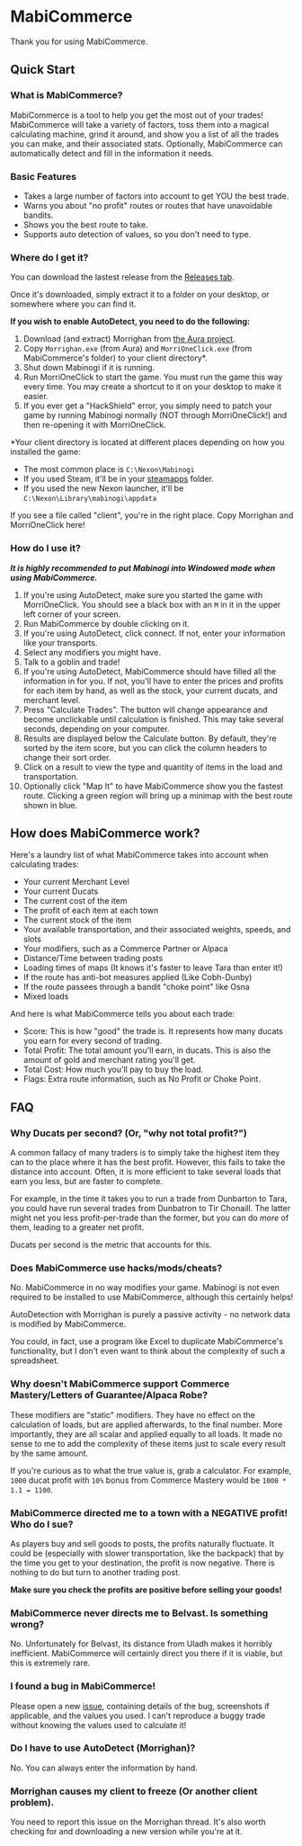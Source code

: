 # MabiCommerce
Thank you for using MabiCommerce.

## Quick Start
### What is MabiCommerce?

MabiCommerce is a tool to help you get the most out of your trades! MabiCommerce will take a variety of factors, toss them into a magical calculating machine, grind it around, and show you a list of all the trades you can make, and their associated stats. Optionally, MabiCommerce can automatically detect and fill in the information it needs.

### Basic Features
 - Takes a large number of factors into account to get YOU the best trade.
 - Warns you about "no profit" routes or routes that have unavoidable bandits.
 - Shows you the best route to take.
 - Supports auto detection of values, so you don't need to type.

### Where do I get it?

You can download the lastest release from the [Releases tab](/releases).

Once it's downloaded, simply extract it to a folder on your desktop, or somewhere where you can find it.

**If you wish to enable AutoDetect, you need to do the following:**

1. Download (and extract) Morrighan from [the Aura project](http://aura-project.org/forum/index.php/topic/1082-morrighan-client-proxy-updated-2015-03-01-v121b/#entry8050).
2. Copy `Morrighan.exe` (from Aura) and `MorriOneClick.exe` (from MabiCommerce's folder) to your client directory\*.
3. Shut down Mabinogi if it is running.
4. Run MorriOneClick to start the game. You must run the game this way every time. You may create a shortcut to it on your desktop to make it easier.
5. If you ever get a "HackShield" error, you simply need to patch your game by running Mabinogi normally (NOT through MorriOneClick!) and then re-opening it with MorriOneClick.

\*Your client directory is located at different places depending on how you installed the game:

- The most common place is `C:\Nexon\Mabinogi`
- If you used Steam, it'll be in your [steamapps](https://support.steampowered.com/kb_article.php?ref=7418-YUBN-8129) folder.
- If you used the new Nexon launcher, it'll be `C:\Nexon\Library\mabinogi\appdata` 

If you see a file called "client", you're in the right place. Copy Morrighan and MorriOneClick here!

### How do I use it?

***It is highly recommended to put Mabinogi into Windowed mode when using MabiCommerce.***

1. If you're using AutoDetect, make sure you started the game with MorriOneClick. You should see a black box with an `M` in it in the upper left corner of your screen.
2. Run MabiCommerce by double clicking on it.
3. If you're using AutoDetect, click connect. If not, enter your information like your transports.
4. Select any modifiers you might have.
5. Talk to a goblin and trade!
6. If you're using AutoDetect, MabiCommerce should have filled all the information in for you. If not, you'll have to enter the prices and profits for each item by hand, as well as the stock, your current ducats, and merchant level.
7. Press "Calculate Trades". The button will change appearance and become unclickable until calculation is finished. This may take several seconds, depending on your computer.
8. Results are displayed below the Calculate button. By default, they're sorted by the item score, but you can click the column headers to change their sort order.
9. Click on a result to view the type and quantity of items in the load and transportation.
10. Optionally click "Map It" to have MabiCommerce show you the fastest route. Clicking a green region will bring up a minimap with the best route shown in blue.

## How does MabiCommerce work?

Here's a laundry list of what MabiCommerce takes into account when calculating trades:

 - Your current Merchant Level
 - Your current Ducats
 - The current cost of the item
 - The profit of each item at each town
 - The current stock of the item
 - Your available transportation, and their associated weights, speeds, and slots
 - Your modifiers, such as a Commerce Partner or Alpaca
 - Distance/Time between trading posts
 - Loading times of maps (It knows it's faster to leave Tara than enter it!)
 - If the route has anti-bot measures applied (Like Cobh-Dunby)
 - If the route passees through a bandit "choke point" like Osna
 - Mixed loads

And here is what MabiCommerce tells you about each trade:

 - Score: This is how "good" the trade is. It represents how many ducats you earn for every second of trading.
 - Total Profit: The total amount you'll earn, in ducats. This is also the amount of gold and merchant rating you'll get.
 - Total Cost: How much you'll pay to buy the load.
 - Flags: Extra route information, such as No Profit or Choke Point.

## FAQ
### Why Ducats per second? (Or, "why not total profit?")

A common fallacy of many traders is to simply take the highest item they can to the place where it has the best profit. However, this fails to take the distance into account. Often, it is more efficient to take several loads that earn you less, but are faster to complete.

For example, in the time it takes you to run a trade from Dunbarton to Tara, you could have run several trades from Dunbatron to Tir Chonaill. The latter might net you less profit-per-trade than the former, but you can do *more* of them, leading to a greater net profit.

Ducats per second is the metric that accounts for this.

### Does MabiCommerce use hacks/mods/cheats?

No. MabiCommerce in no way modifies your game. Mabinogi is not even required to be installed to use MabiCommerce, although this certainly helps!

AutoDetection with Morrighan is purely a passive activity - no network data is modified by MabiCommerce.

You could, in fact, use a program like Excel to duplicate MabiCommerce's functionality, but I don't even want to think about the complexity of such a spreadsheet.

### Why doesn't MabiCommerce support Commerce Mastery/Letters of Guarantee/Alpaca Robe?
These modifiers are "static" modifiers. They have no effect on the calculation of loads, but are applied afterwards, to the final number. More importantly, they are all scalar and applied equally to all loads. It made no sense to me to add the complexity of these items just to scale every result by the same amount.

If you're curious as to what the true value is, grab a calculator. For example, `1000` ducat profit with `10%` bonus from Commerce Mastery would be `1000 * 1.1 = 1100`.

### MabiCommerce directed me to a town with a NEGATIVE profit! Who do I sue?
As players buy and sell goods to posts, the profits naturally fluctuate. It could be (especially with slower transportation, like the backpack) that by the time you get to your destination, the profit is now negative. There is nothing to do but turn to another trading post.

**Make sure you check the profits are positive before selling your goods!**

### MabiCommerce never directs me to Belvast. Is something wrong?
No. Unfortunately for Belvast, its distance from Uladh makes it horribly inefficient. MabiCommerce will certainly direct you there if it is viable, but this is extremely rare.

### I found a bug in MabiCommerce!
Please open a new [issue](/issues), containing details of the bug, screenshots if applicable, and the values you used. I can't reproduce a buggy trade without knowing the values used to calculate it!

### Do I have to use AutoDetect (Morrighan)?
No. You can always enter the information by hand.

### Morrighan causes my client to freeze (Or another client problem).
You need to report this issue on the Morrighan thread. It's also worth checking for and downloading a new version while you're at it.